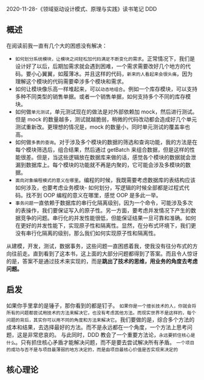 2020-11-28-《领域驱动设计模式、原理与实践》读书笔记 DDD

## 概述

在阅读前我一直有几个大的困惑没有解决：

- `如何划分系统模块，让模块之间轻松加代码满足不断变化的需求`。正常情况下，我们是设计好了以后，后期加需求就会遇到困难，一个需求需要改好几个地方的代码。要小心翼翼，如履薄冰。并且这样的代码，`新来的人看起来会很头痛`，因为理解这个模块的代码需要牵涉多个模块和需求。
- 如何让模块像乐高一样堆起来，可以`动态地组合`。例如一个库存模块，可以支持多种不同类型的销售单据。或者一个销售单据，如何支持多个不同的库存模块。
- 如何做`单元测试`，单元测试现在的做法是对外部依赖加 mock，然后进行测试。但是 mock 的数量越多，测试就越脆弱，稍微的代码改动都会造成好几个单元测试重新改。更理想的情况是，mock 的数量小，同时单元测试的覆盖率也高。
- 如何做`多表的查询`。对于涉及多个模块的数据的筛选和查询功能，我的方法是在每个模块筛选后，组合结果，然后通过 getBatch 来组合数据，但是这样的性能很差。但是，当这些逻辑放在数据库来做的话，感觉各个模块的数据就会泄漏到数据库上。每个模块的功能就不再是内聚的，它可能会涉及多模块的数据。
- `面向对象编程模式的意义在哪里`。编程的时候，我既需要考虑数据库的表结构应该如何涉及，也要考虑业务模块- 如何划分，写逻辑的时候全部都是过程式代码。找不到 OOP 编程的意义在哪里，感觉 OOP 是多此一举。
- `事务问题`一直依赖于数据库的串行化隔离级别，因为一个命令，可能涉及多次的表操作，我们要保证写入的原子性。另一方面，要考虑并发情况下产生的数据竞争的问题。串行化的并发性能很低，但能保证结果一旦可靠和准确。如何在更好的并发性能下，实现原子性和隔离性。显然，在分布式环境下，我们更没有串行化隔离的级别，那么我们如何实现原子性和隔离性。

从建模，开发，测试，数据事务，这些问题一直困惑着我，使我没有往分布式的方向往前走。直到看到了这本书，这上面的大部分问题都得到了答案。而且令人惊讶的是，答案不是通过技术来实现的，而是**跳出了技术的思维，用业务的角度去考虑问题。**

## 启发

如果你手里拿的是锤子，那你看到的都是钉子。
`如果你是一个擅长技术的人，你就会将所有的问题都尝试用技术的方法来解决它，也没有考虑其他方法。而现实世界不是这样的，每个问题的背后，其实你可以用不同的角度和方法来解决它`。我们要做的是，综合多个方法的成本和结果，去选择最好的方法。而不是永远都在一个角度，一个方法上思考问题，这是非常悲哀的。
与此同时，DDD 教会了一个重要方法论，`永远要抓住核心是什么`。只有抓住核心矛盾才能解决问题，而不是要去尝试解决所有矛盾。
`一个项目的成功与否不是与项目最薄弱的地方决定的，而是由项目最核心价值是否实现来决定的`

## 核心理论
